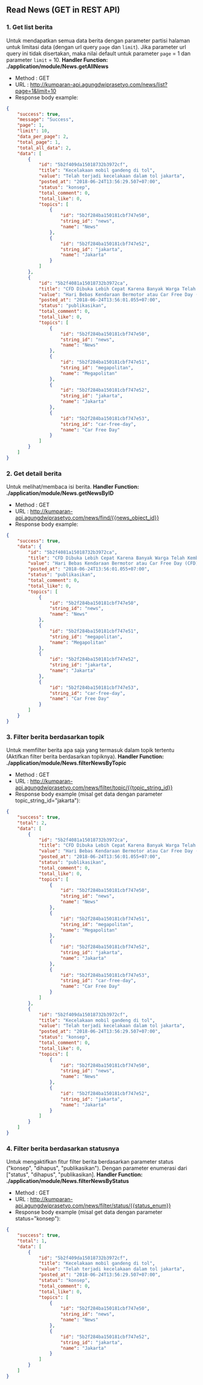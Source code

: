 ## Read News (GET in REST API)

### 1. Get list berita

Untuk mendapatkan semua data berita dengan parameter partisi halaman untuk limitasi data (dengan url query ```page``` dan ```limit```). Jika parameter url query ini tidak disertakan, maka nilai default untuk parameter ```page``` = 1 dan parameter ```limit``` = 10.
**Handler Function: ./application/module/News.getAllNews** 

* Method : GET
* URL : http://kumparan-api.agungdwiprasetyo.com/news/list?page=1&limit=10
* Response body example:
```json
{
    "success": true,
    "message": "Success",
    "page": 1,
    "limit": 10,
    "data_per_page": 2,
    "total_page": 1,
    "total_all_data": 2,
    "data": [
        {
            "id": "5b2f409da15018732b3972cf",
            "title": "Kecelakaan mobil gandeng di tol",
            "value": "Telah terjadi kecelakaan dalam tol jakarta",
            "posted_at": "2018-06-24T13:56:29.507+07:00",
            "status": "konsep",
            "total_comment": 0,
            "total_like": 0,
            "topics": [
                {
                    "id": "5b2f284ba150181cbf747e50",
                    "string_id": "news",
                    "name": "News"
                },
                {
                    "id": "5b2f284ba150181cbf747e52",
                    "string_id": "jakarta",
                    "name": "Jakarta"
                }
            ]
        },
        {
            "id": "5b2f4081a15018732b3972ca",
            "title": "CFD Dibuka Lebih Cepat Karena Banyak Warga Telah Kembali ke Jakarta",
            "value": "Hari Bebas Kendaraan Bermotor atau Car Free Day (CFD) dibuka lebih cepat. Sebelumnya, Pemprov DKI sempat mengumumkan bakal meniadakan CFD pada 10, 17, dan 24 Juni 2018. Namun tanggal tersebut direvisi dan kembali dibuka Minggu (24/6) karena banyak penduduk yang telah kembali ke Jakarta setelah mudik Lebaran. Perubahan tanggal tersebut dilakukan jauh hari sebelum Lebaran. Kadishub DKI Jakarta Andri Yansyah mengatakan CFD kembali digelar karena masyarakat sudah kembali dari mudik. Maka itu minggu ini CFD sudah ramai dikunjungi masyarakat. ”Masyarakat sudah pulih. Yang balik mudik juga sudah kembali mereka butuh refreshing kan,” ungkap Andri saat dihubungi kumparan.",
            "posted_at": "2018-06-24T13:56:01.055+07:00",
            "status": "publikasikan",
            "total_comment": 0,
            "total_like": 0,
            "topics": [
                {
                    "id": "5b2f284ba150181cbf747e50",
                    "string_id": "news",
                    "name": "News"
                },
                {
                    "id": "5b2f284ba150181cbf747e51",
                    "string_id": "megapolitan",
                    "name": "Megapolitan"
                },
                {
                    "id": "5b2f284ba150181cbf747e52",
                    "string_id": "jakarta",
                    "name": "Jakarta"
                },
                {
                    "id": "5b2f284ba150181cbf747e53",
                    "string_id": "car-free-day",
                    "name": "Car Free Day"
                }
            ]
        }
    ]
}
```

### 2. Get detail berita

Untuk melihat/membaca isi berita.
**Handler Function: ./application/module/News.getNewsByID** 

* Method : GET
* URL : http://kumparan-api.agungdwiprasetyo.com/news/find/{{news_object_id}}
* Response body example:
```json
{
    "success": true,
    "data": {
        "id": "5b2f4081a15018732b3972ca",
        "title": "CFD Dibuka Lebih Cepat Karena Banyak Warga Telah Kembali ke Jakarta",
        "value": "Hari Bebas Kendaraan Bermotor atau Car Free Day (CFD) dibuka lebih cepat. Sebelumnya, Pemprov DKI sempat mengumumkan bakal meniadakan CFD pada 10, 17, dan 24 Juni 2018. Namun tanggal tersebut direvisi dan kembali dibuka Minggu (24/6) karena banyak penduduk yang telah kembali ke Jakarta setelah mudik Lebaran. Perubahan tanggal tersebut dilakukan jauh hari sebelum Lebaran. Kadishub DKI Jakarta Andri Yansyah mengatakan CFD kembali digelar karena masyarakat sudah kembali dari mudik. Maka itu minggu ini CFD sudah ramai dikunjungi masyarakat. ”Masyarakat sudah pulih. Yang balik mudik juga sudah kembali mereka butuh refreshing kan,” ungkap Andri saat dihubungi kumparan.",
        "posted_at": "2018-06-24T13:56:01.055+07:00",
        "status": "publikasikan",
        "total_comment": 0,
        "total_like": 0,
        "topics": [
            {
                "id": "5b2f284ba150181cbf747e50",
                "string_id": "news",
                "name": "News"
            },
            {
                "id": "5b2f284ba150181cbf747e51",
                "string_id": "megapolitan",
                "name": "Megapolitan"
            },
            {
                "id": "5b2f284ba150181cbf747e52",
                "string_id": "jakarta",
                "name": "Jakarta"
            },
            {
                "id": "5b2f284ba150181cbf747e53",
                "string_id": "car-free-day",
                "name": "Car Free Day"
            }
        ]
    }
}
```

### 3. Filter berita berdasarkan topik
Untuk memfilter berita apa saja yang termasuk dalam topik tertentu (Aktifkan filter berita berdasarkan topiknya).
**Handler Function: ./application/module/News.filterNewsByTopic**

* Method : GET
* URL : http://kumparan-api.agungdwiprasetyo.com/news/filter/topic/{{topic_string_id}}
* Response body example (misal get data dengan parameter topic_string_id="jakarta"):
```json
{
    "success": true,
    "total": 2,
    "data": [
        {
            "id": "5b2f4081a15018732b3972ca",
            "title": "CFD Dibuka Lebih Cepat Karena Banyak Warga Telah Kembali ke Jakarta",
            "value": "Hari Bebas Kendaraan Bermotor atau Car Free Day (CFD) dibuka lebih cepat. Sebelumnya, Pemprov DKI sempat mengumumkan bakal meniadakan CFD pada 10, 17, dan 24 Juni 2018. Namun tanggal tersebut direvisi dan kembali dibuka Minggu (24/6) karena banyak penduduk yang telah kembali ke Jakarta setelah mudik Lebaran. Perubahan tanggal tersebut dilakukan jauh hari sebelum Lebaran. Kadishub DKI Jakarta Andri Yansyah mengatakan CFD kembali digelar karena masyarakat sudah kembali dari mudik. Maka itu minggu ini CFD sudah ramai dikunjungi masyarakat. ”Masyarakat sudah pulih. Yang balik mudik juga sudah kembali mereka butuh refreshing kan,” ungkap Andri saat dihubungi kumparan.",
            "posted_at": "2018-06-24T13:56:01.055+07:00",
            "status": "publikasikan",
            "total_comment": 0,
            "total_like": 0,
            "topics": [
                {
                    "id": "5b2f284ba150181cbf747e50",
                    "string_id": "news",
                    "name": "News"
                },
                {
                    "id": "5b2f284ba150181cbf747e51",
                    "string_id": "megapolitan",
                    "name": "Megapolitan"
                },
                {
                    "id": "5b2f284ba150181cbf747e52",
                    "string_id": "jakarta",
                    "name": "Jakarta"
                },
                {
                    "id": "5b2f284ba150181cbf747e53",
                    "string_id": "car-free-day",
                    "name": "Car Free Day"
                }
            ]
        },
        {
            "id": "5b2f409da15018732b3972cf",
            "title": "Kecelakaan mobil gandeng di tol",
            "value": "Telah terjadi kecelakaan dalam tol jakarta",
            "posted_at": "2018-06-24T13:56:29.507+07:00",
            "status": "konsep",
            "total_comment": 0,
            "total_like": 0,
            "topics": [
                {
                    "id": "5b2f284ba150181cbf747e50",
                    "string_id": "news",
                    "name": "News"
                },
                {
                    "id": "5b2f284ba150181cbf747e52",
                    "string_id": "jakarta",
                    "name": "Jakarta"
                }
            ]
        }
    ]
}
```

### 4. Filter berita berdasarkan statusnya
Untuk mengaktifkan fitur filter berita berdasarkan parameter status ("konsep", "dihapus", "publikasikan"). Dengan parameter enumerasi dari ["status", "dihapus", "publikasikan].
**Handler Function: ./application/module/News.filterNewsByStatus** 

* Method : GET
* URL : http://kumparan-api.agungdwiprasetyo.com/news/filter/status/{{status_enum}}
* Response body example (misal get data dengan parameter status="konsep"):
```json
{
    "success": true,
    "total": 1,
    "data": [
        {
            "id": "5b2f409da15018732b3972cf",
            "title": "Kecelakaan mobil gandeng di tol",
            "value": "Telah terjadi kecelakaan dalam tol jakarta",
            "posted_at": "2018-06-24T13:56:29.507+07:00",
            "status": "konsep",
            "total_comment": 0,
            "total_like": 0,
            "topics": [
                {
                    "id": "5b2f284ba150181cbf747e50",
                    "string_id": "news",
                    "name": "News"
                },
                {
                    "id": "5b2f284ba150181cbf747e52",
                    "string_id": "jakarta",
                    "name": "Jakarta"
                }
            ]
        }
    ]
}
```